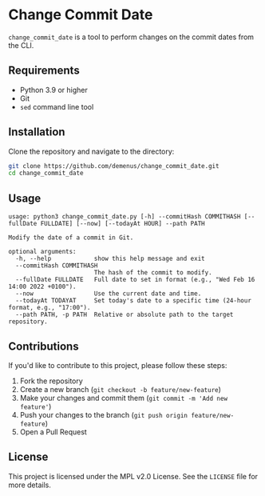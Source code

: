# Change Commit Date

`change_commit_date` is a tool to perform changes on the commit dates from the CLI.


## Requirements

- Python 3.9 or higher
- Git
- `sed` command line tool

## Installation

Clone the repository and navigate to the directory:

```sh
git clone https://github.com/demenus/change_commit_date.git
cd change_commit_date
```

## Usage

```
usage: python3 change_commit_date.py [-h] --commitHash COMMITHASH [--fullDate FULLDATE] [--now] [--todayAt HOUR] --path PATH

Modify the date of a commit in Git.

optional arguments:
  -h, --help            show this help message and exit
  --commitHash COMMITHASH
                        The hash of the commit to modify.
  --fullDate FULLDATE   Full date to set in format (e.g., "Wed Feb 16 14:00 2022 +0100").
  --now                 Use the current date and time.
  --todayAt TODAYAT     Set today's date to a specific time (24-hour format, e.g., "17:00").
  --path PATH, -p PATH  Relative or absolute path to the target repository.
```

## Contributions

If you'd like to contribute to this project, please follow these steps:

1. Fork the repository
2. Create a new branch (`git checkout -b feature/new-feature`)
3. Make your changes and commit them (`git commit -m 'Add new feature'`)
4. Push your changes to the branch (`git push origin feature/new-feature`)
5. Open a Pull Request

## License

This project is licensed under the MPL v2.0 License. See the `LICENSE` file for more details.
